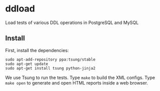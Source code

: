# ddload
Load tests of various DDL operations in PostgreSQL and MySQL

## Install

First, install the dependencies:

```
sudo apt-add-repository ppa:tsung/stable
sudo apt-get update
sudo apt-get install tsung python-jinja2
```

We use Tsung to run the tests. Type `make` to build the XML configs.
Type `make open` to generate and open HTML reports inside a web browser.
